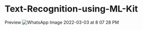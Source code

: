 # Text-Recognition-using-ML-Kit
Preview
![WhatsApp Image 2022-03-03 at 8 07 28 PM](https://user-images.githubusercontent.com/71428957/156586537-84f6e847-349e-4018-a828-197929daf405.jpeg)
